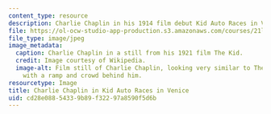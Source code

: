 ```yaml
---
content_type: resource
description: Charlie Chaplin in his 1914 film debut Kid Auto Races in Venice.
file: https://ol-ocw-studio-app-production.s3.amazonaws.com/courses/21l-011-the-film-experience-fall-2013/cd28e08854339b89f32297a8590f5d6b_chaplin2.jpg
file_type: image/jpeg
image_metadata:
  caption: Charlie Chaplin in a still from his 1921 film The Kid.
  credit: Image courtesy of Wikipedia.
  image-alt: Film still of Charlie Chaplin, looking very similar to The Tramp character,
    with a ramp and crowd behind him.
resourcetype: Image
title: Charlie Chaplin in Kid Auto Races in Venice
uid: cd28e088-5433-9b89-f322-97a8590f5d6b
---
```

